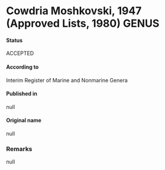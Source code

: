 # Cowdria Moshkovski, 1947 (Approved Lists, 1980) GENUS

#### Status
ACCEPTED

#### According to
Interim Register of Marine and Nonmarine Genera

#### Published in
null

#### Original name
null

### Remarks
null